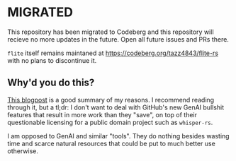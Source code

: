 # MIGRATED
This repository has been migrated to Codeberg and this repository will recieve no more updates in the future. Open all future issues and PRs there. 

`flite` itself remains maintaned at https://codeberg.org/tazz4843/flite-rs with no plans to discontinue it.

## Why'd you do this?
[This blogpost](https://skaye.blog/ai/ai-gitbail) is a good summary of my reasons. I recommend reading through it, but a tl;dr:
I don't want to deal with GitHub's new GenAI bullshit features that result in more work than they "save", on top of their questionable licensing for a public domain project such as `whisper-rs`.

I am opposed to GenAI and similar "tools". They do nothing besides wasting time and scarce natural resources that could be put to much better use otherwise.
